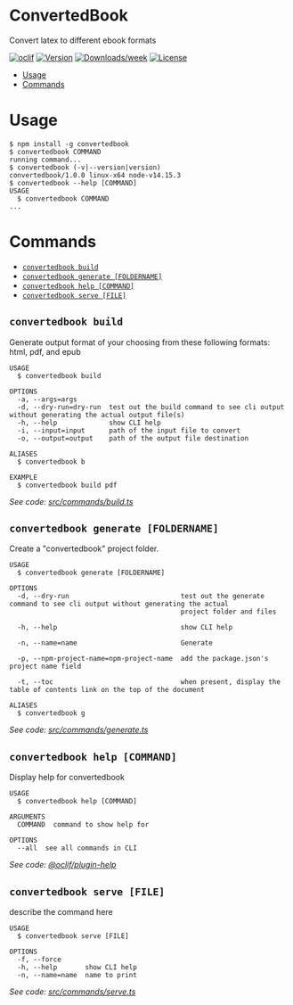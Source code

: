 ConvertedBook
=============

Convert latex to different ebook formats

[![oclif](https://img.shields.io/badge/cli-oclif-brightgreen.svg)](https://oclif.io)
[![Version](https://img.shields.io/npm/v/ConvertedBook.svg)](https://npmjs.org/package/ConvertedBook)
[![Downloads/week](https://img.shields.io/npm/dw/ConvertedBook.svg)](https://npmjs.org/package/ConvertedBook)
[![License](https://img.shields.io/npm/l/ConvertedBook.svg)](https://github.com/WilliamHuey/ConvertedBook/blob/master/package.json)

<!-- toc -->
* [Usage](#usage)
* [Commands](#commands)
<!-- tocstop -->
# Usage
<!-- usage -->
```sh-session
$ npm install -g convertedbook
$ convertedbook COMMAND
running command...
$ convertedbook (-v|--version|version)
convertedbook/1.0.0 linux-x64 node-v14.15.3
$ convertedbook --help [COMMAND]
USAGE
  $ convertedbook COMMAND
...
```
<!-- usagestop -->
# Commands
<!-- commands -->
* [`convertedbook build`](#convertedbook-build)
* [`convertedbook generate [FOLDERNAME]`](#convertedbook-generate-foldername)
* [`convertedbook help [COMMAND]`](#convertedbook-help-command)
* [`convertedbook serve [FILE]`](#convertedbook-serve-file)

## `convertedbook build`

Generate output format of your choosing from these following formats: html, pdf, and epub

```
USAGE
  $ convertedbook build

OPTIONS
  -a, --args=args
  -d, --dry-run=dry-run  test out the build command to see cli output without generating the actual output file(s)
  -h, --help             show CLI help
  -i, --input=input      path of the input file to convert
  -o, --output=output    path of the output file destination

ALIASES
  $ convertedbook b

EXAMPLE
  $ convertedbook build pdf
```

_See code: [src/commands/build.ts](https://github.com/WilliamHuey/ConvertedBook/blob/v1.0.0/src/commands/build.ts)_

## `convertedbook generate [FOLDERNAME]`

Create a "convertedbook" project folder.

```
USAGE
  $ convertedbook generate [FOLDERNAME]

OPTIONS
  -d, --dry-run                            test out the generate command to see cli output without generating the actual
                                           project folder and files

  -h, --help                               show CLI help

  -n, --name=name                          Generate

  -p, --npm-project-name=npm-project-name  add the package.json's project name field

  -t, --toc                                when present, display the table of contents link on the top of the document

ALIASES
  $ convertedbook g
```

_See code: [src/commands/generate.ts](https://github.com/WilliamHuey/ConvertedBook/blob/v1.0.0/src/commands/generate.ts)_

## `convertedbook help [COMMAND]`

Display help for convertedbook

```
USAGE
  $ convertedbook help [COMMAND]

ARGUMENTS
  COMMAND  command to show help for

OPTIONS
  --all  see all commands in CLI
```

_See code: [@oclif/plugin-help](https://github.com/oclif/plugin-help/blob/v3.2.0/src/commands/help.ts)_

## `convertedbook serve [FILE]`

describe the command here

```
USAGE
  $ convertedbook serve [FILE]

OPTIONS
  -f, --force
  -h, --help       show CLI help
  -n, --name=name  name to print
```

_See code: [src/commands/serve.ts](https://github.com/WilliamHuey/ConvertedBook/blob/v1.0.0/src/commands/serve.ts)_
<!-- commandsstop -->
